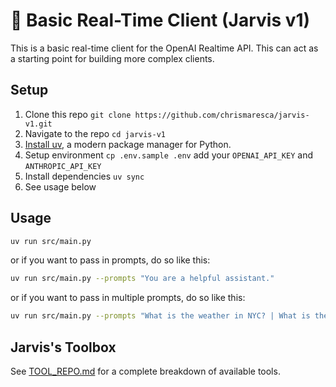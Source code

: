 # 🤖 Basic Real-Time Client (Jarvis v1)

This is a basic real-time client for the OpenAI Realtime API. This can act as a starting point for building more complex clients.

## Setup

1. Clone this repo `git clone https://github.com/chrismaresca/jarvis-v1.git`
2. Navigate to the repo `cd jarvis-v1`
3. [Install uv](https://docs.astral.sh/uv/), a modern package manager for Python.
4. Setup environment `cp .env.sample .env` add your `OPENAI_API_KEY` and `ANTHROPIC_API_KEY`
5. Install dependencies `uv sync`
6. See usage below

## Usage

```bash
uv run src/main.py
```

or if you want to pass in prompts, do so like this:

```bash
uv run src/main.py --prompts "You are a helpful assistant."
```

or if you want to pass in multiple prompts, do so like this:

```bash
uv run src/main.py --prompts "What is the weather in NYC? | What is the weather in Tokyo?"
```


## Jarvis's Toolbox

See [TOOL_REPO.md](TOOL_REPO.md) for a complete breakdown of available tools.
